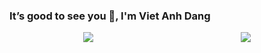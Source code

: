 ### It’s good to see you 👋, I'm Viet Anh Dang

<div
            style="
                display: flex;
                justify-content: space-around;
                flex-direction: row;
            "
        >
            <div style="max-width: 50%">
                <img
                    src="https://github-readme-stats.vercel.app/api?username=vietanhdang&show_icons=true&border_radius=20&hide_border=true"
                />
            </div>
            <div style="max-width: 50%">
                <img
                    src="https://github-readme-stats.vercel.app/api/top-langs/?username=vietanhdang&layout=compact&border_radius=20&hide_border=true"
                />
            </div>
        </div>




<!--
**vietanhdang/vietanhdang** is a ✨ _special_ ✨ repository because its `README.md` (this file) appears on your GitHub profile.

Here are some ideas to get you started:

- 🔭 I’m currently working on ...
- 🌱 I’m currently learning ...
- 👯 I’m looking to collaborate on ...
- 🤔 I’m looking for help with ...
- 💬 Ask me about ...
- 📫 How to reach me: ...
- 😄 Pronouns: ...
- ⚡ Fun fact: ...
-->

